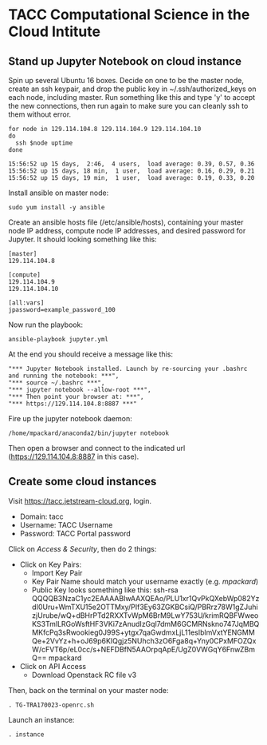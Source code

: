 # TACC Computational Science in the Cloud Intitute 


## Stand up Jupyter Notebook on cloud instance

Spin up several Ubuntu 16 boxes. Decide on one to be the master node, create an ssh keypair, and drop the public key in ~/.ssh/authorized_keys on each node, including master. Run something like this and type 'y' to accept the new connections, then run again to make sure you can cleanly ssh to them without error.

    for node in 129.114.104.8 129.114.104.9 129.114.104.10
    do
      ssh $node uptime 
    done
    
    15:56:52 up 15 days,  2:46,  4 users,  load average: 0.39, 0.57, 0.36
    15:56:52 up 15 days, 18 min,  1 user,  load average: 0.16, 0.29, 0.21
    15:56:52 up 15 days, 19 min,  1 user,  load average: 0.19, 0.33, 0.20

Install ansible on master node:

    sudo yum install -y ansible
    
Create an ansible hosts file (/etc/ansible/hosts), containing your master node IP address, compute node IP addresses, and desired password for Jupyter. It should looking something like this:

    [master]
    129.114.104.8 

    [compute]
    129.114.104.9 
    129.114.104.10

    [all:vars]
    jpassword=example_password_100

Now run the playbook:

    ansible-playbook jupyter.yml

At the end you should receive a message like this:

    "*** Jupyter Notebook installed. Launch by re-sourcing your .bashrc and running the notebook: ***", 
    "*** source ~/.bashrc ***",
    "*** jupyter notebook --allow-root ***", 
    "*** Then point your browser at: ***", 
    "*** https://129.114.104.8:8887 ***"

Fire up the jupyter notebook daemon:

    /home/mpackard/anaconda2/bin/jupyter notebook

Then open a browser and connect to the indicated url (https://129.114.104.8:8887 in this case).

## Create some cloud instances 

Visit https://tacc.jetstream-cloud.org, login.
- Domain: tacc
- Username: TACC Username
- Password: TACC Portal password

Click on _Access & Security_, then do 2 things:

- Click on Key Pairs: 
  - Import Key Pair
  - Key Pair Name should match your username exactly (e.g. _mpackard_)
  - Public Key looks something like this: 
    ssh-rsa QQQQB3NzaC1yc2EAAAABIwAAXQEAo/PLU1xr1QvPkQXebWp082YzdI0Uru+WmTXU15e2OTTMxy/PIf3Ey63ZGKBCsiQ/PBRrz78W1gZJuhizjUrube/wQ+dBHrPTd2RXXTvWpM6BrM9LwY753U/krimRQBFWweoKS3TmlLRGoWsftHF3VKi7zAnudIzGql7dmM6GCMRNskno747JqMBQMKfcPq3sRwookieg0J99S+ytgx7qaGwdmxLjL11esIblmVxtYENGMMQe+2VvYz+h+oJ69p6KIQgjz5NUhch3zO6Fga8q+Yny0CPxMFOZQxW/cFVT6p/eL0cc/s+NEFDBfN5AAOrpqApE/UgZ0VWGqY6FnwZBmQ== mpackard
- Click on API Access
  - Download Openstack RC file v3

Then, back on the terminal on your master node:

    . TG-TRA170023-openrc.sh

Launch an instance:
    
    . instance


